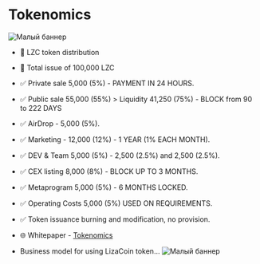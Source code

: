 # Tokenomics
![Малый баннер](https://en.tcpcoins.net/__scale/uploads/s/l/4/j/l4j8wtlqendh/img/full_gNWtiGqV.png?quality=85&width=693&webp=1)
- 👀 LZC token distribution
- 💠 Total issue of 100,000 LZC

- ✅ Private sale 5,000 (5%) - PAYMENT IN 24 HOURS.
- ✅ Public sale 55,000 (55%) > Liquidity 41,250 (75%) - BLOCK from 90 to 222 DAYS
- ✅ AirDrop - 5,000 (5%).
- ✅ Marketing - 12,000 (12%) - 1 YEAR (1% EACH MONTH).
- ✅ DEV & Team 5,000 (5%) - 2,500 (2.5%) and 2,500 (2.5%).
- ✅ CEX listing 8,000 (8%) - BLOCK UP TO 3 MONTHS.
- ✅ Metaprogram 5,000 (5%) - 6 MONTHS LOCKED.
- ✅ Operating Costs 5,000 (5%) USED ON REQUIREMENTS.
- ✅ Token issuance burning and modification, no provision.
- 🌐  Whitepaper - [Tokenomics](https://tcpcoins.net/whitepaper)

- Business model for using LizaCoin token...
![Малый баннер](https://en.tcpcoins.net/__scale/uploads/s/l/4/j/l4j8wtlqendh/img/full_hnBT2AMH.png?quality=85&width=1366&webp=1)
